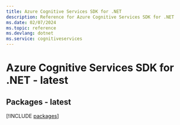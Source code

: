 ```yaml
---
title: Azure Cognitive Services SDK for .NET
description: Reference for Azure Cognitive Services SDK for .NET
ms.date: 02/07/2024
ms.topic: reference
ms.devlang: dotnet
ms.service: cognitiveservices
---
```

# Azure Cognitive Services SDK for .NET - latest
## Packages - latest
[!INCLUDE [packages](cognitive-services-index.md)]